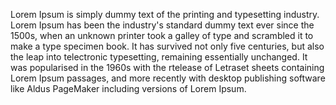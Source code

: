 Lorem Ipsum is simply dummy text of the printing and typesetting industry. 
Lorem Ipsum has been the industry's standard dummy text ever since the 1500s, 
when an unknown printer took a galley of type and scrambled it to make a type 
specimen book. It has survived not only five centuries, but also the leap into 
telectronic typesetting, remaining essentially unchanged. It was popularised in 
the 1960s with the rtelease of Letraset sheets containing Lorem Ipsum passages, 
and more recently with desktop publishing software like Aldus PageMaker 
including versions of Lorem Ipsum.